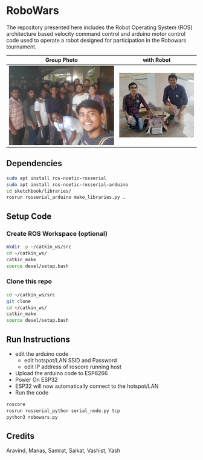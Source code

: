 # RoboWars
The repository presented here includes the Robot Operating System (ROS) architecture based velocity command control and arduino motor control code used to operate a robot designed for participation in the Robowars tournament.

 Group Photo | with Robot
:-------------------------:|:-------------------------:
![](images/robowars1.jpeg)  |  ![](images/robowars2.jpeg)

## Dependencies
```bash
sudo apt install ros-noetic-rosserial
sudo apt install ros-noetic-rosserial-arduino
cd sketchbook/libraries/
rosrun rosserial_arduino make_libraries.py .
```
## Setup Code
### Create ROS Workspace (optional)
```bash
mkdir -p ~/catkin_ws/src
cd ~/catkin_ws/
catkin_make
source devel/setup.bash
```
### Clone this repo
```bash
cd ~/catkin_ws/src
git clone
cd ~/catkin_ws/
catkin_make
source devel/setup.bash
```

## Run Instructions
- edit the arduino code 
    - edit hotspot/LAN SSID and Password
    - edit IP address of roscore running host
- Upload the arduino code to ESP8266
- Power On ESP32
- ESP32 will now automatically connect to the hotspot/LAN
- Run the code
```bash
roscore
rosrun rosserial_python serial_node.py tcp
python3 robowars.py
```

## Credits
Aravind, Manas, Samrat, Saikat, Vashist, Yash

